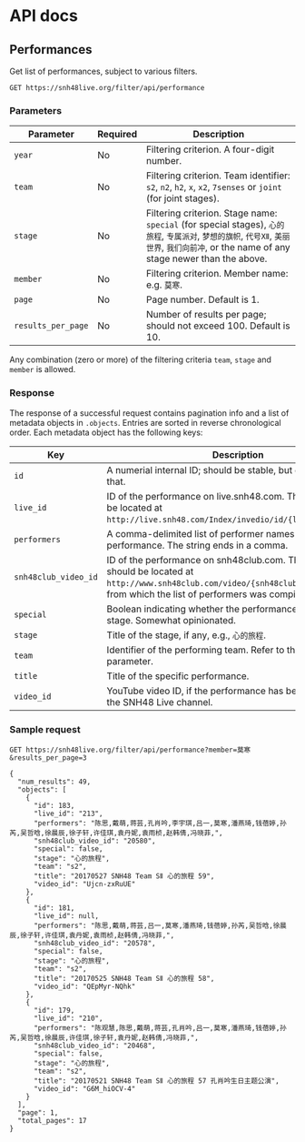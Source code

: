 # API docs

## Performances

Get list of performances, subject to various filters.

```http
GET https://snh48live.org/filter/api/performance
```

### Parameters

| Parameter | Required | Description |
| --------- | -------- | ----------- |
| `year`    | No       | Filtering criterion. A four-digit number. |
| `team`    | No       | Filtering criterion. Team identifier: `s2`, `n2`, `h2`, `x`, `x2`, `7senses` or `joint` (for joint stages). |
| `stage`   | No       | Filtering criterion. Stage name: `special` (for special stages), `心的旅程`, `专属派对`, `梦想的旗帜`, `代号XⅡ`, `美丽世界`, `我们向前冲`, or the name of any stage newer than the above. |
| `member`  | No       | Filtering criterion. Member name: e.g. `莫寒`. |
| `page`    | No       | Page number. Default is 1. |
| `results_per_page` | No | Number of results per page; should not exceed 100. Default is 10. |

Any combination (zero or more) of the filtering criteria `team`, `stage` and `member` is allowed.

### Response

The response of a successful request contains pagination info and a list of metadata objects in `.objects`. Entries are sorted in reverse chronological order. Each metadata object has the following keys:

| Key | Description |
| --- | ----------- |
| `id` | A numerial internal ID; should be stable, but do not rely on that. |
| `live_id` | ID of the performance on live.snh48.com. The VOD should be located at `http://live.snh48.com/Index/invedio/id/{live_id}`. |
| `performers` | A comma-delimited list of performer names for the specific performance. The string ends in a comma. |
| `snh48club_video_id` | ID of the performance on snh48club.com. The performance should be located at `http://www.snh48club.com/video/{snh48club_video_id}.html`, from which the list of performers was compiled. |
| `special` | Boolean indicating whether the performance was a special stage. Somewhat opinionated. |
| `stage` | Title of the stage, if any, e.g., `心的旅程`. |
| `team` | Identifier of the performing team. Refer to the `team` query parameter. |
| `title` | Title of the specific performance. |
| `video_id` | YouTube video ID, if the performance has been uploaded to the SNH48 Live channel. |

### Sample request

```http
GET https://snh48live.org/filter/api/performance?member=莫寒&results_per_page=3

{
  "num_results": 49,
  "objects": [
    {
      "id": 183,
      "live_id": "213",
      "performers": "陈思,戴萌,蒋芸,孔肖吟,李宇琪,吕一,莫寒,潘燕琦,钱蓓婷,孙芮,吴哲晗,徐晨辰,徐子轩,许佳琪,袁丹妮,袁雨桢,赵韩倩,冯晓菲,",
      "snh48club_video_id": "20580",
      "special": false,
      "stage": "心的旅程",
      "team": "s2",
      "title": "20170527 SNH48 Team SⅡ 心的旅程 59",
      "video_id": "Ujcn-zxRuUE"
    },
    {
      "id": 181,
      "live_id": null,
      "performers": "陈思,戴萌,蒋芸,吕一,莫寒,潘燕琦,钱蓓婷,孙芮,吴哲晗,徐晨辰,徐子轩,许佳琪,袁丹妮,袁雨桢,赵韩倩,冯晓菲,",
      "snh48club_video_id": "20578",
      "special": false,
      "stage": "心的旅程",
      "team": "s2",
      "title": "20170525 SNH48 Team SⅡ 心的旅程 58",
      "video_id": "QEpMyr-NQhk"
    },
    {
      "id": 179,
      "live_id": "210",
      "performers": "陈观慧,陈思,戴萌,蒋芸,孔肖吟,吕一,莫寒,潘燕琦,钱蓓婷,孙芮,吴哲晗,徐晨辰,许佳琪,徐子轩,袁丹妮,赵韩倩,冯晓菲,",
      "snh48club_video_id": "20468",
      "special": false,
      "stage": "心的旅程",
      "team": "s2",
      "title": "20170521 SNH48 Team SⅡ 心的旅程 57 孔肖吟生日主题公演",
      "video_id": "G6M_hiOCV-4"
    }
  ],
  "page": 1,
  "total_pages": 17
}
```
